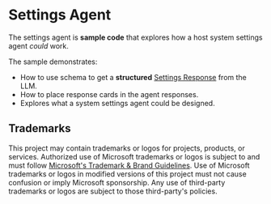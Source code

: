 # Settings Agent

The settings agent is **sample code** that explores how a host system settings agent _could_ work.

The sample demonstrates:

- How to use schema to get a **structured** [Settings Response](./src/settingActionSchema.ts) from the LLM.
- How to place response cards in the agent responses.
- Explores what a system settings agent could be designed.

## Trademarks

This project may contain trademarks or logos for projects, products, or services. Authorized use of Microsoft
trademarks or logos is subject to and must follow
[Microsoft's Trademark & Brand Guidelines](https://www.microsoft.com/en-us/legal/intellectualproperty/trademarks/usage/general).
Use of Microsoft trademarks or logos in modified versions of this project must not cause confusion or imply Microsoft sponsorship.
Any use of third-party trademarks or logos are subject to those third-party's policies.
